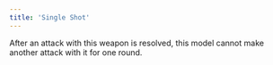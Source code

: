 ```yaml
---
title: 'Single Shot'
---
```

After an attack with this weapon is resolved, this model cannot make another attack with it for one round.